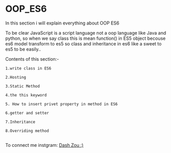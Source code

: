 # OOP_ES6

In this section i will explain everything about OOP ES6 

To be clear JavaScript is a script language not a oop language like Java and python, so when we say class this is mean function() in ES5 object
becouse es6 model transform to es5 so class and inheritance in es6 like a sweet to es5 to be easily..

Contents of this section:-

    1.write class in ES6
    
    2.Hosting
    
    3.Static Method
    
    4.the this keyword 
    
    5. How to insert privet property in method in ES6
    
    6.getter and setter
    
    7.Inheritance
    
    8.Overriding method
    
##
To connect me instgram: [Dash Zou :)](https://www.instagram.com/dashzou/)
